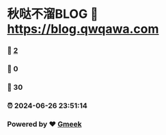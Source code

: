 # 秋哒不溜BLOG :link: https://blog.qwqawa.com 
### :page_facing_up: [2](https://blog.qwqawa.com/tag.html) 
### :speech_balloon: 0 
### :hibiscus: 30 
### :alarm_clock: 2024-06-26 23:51:14 
### Powered by :heart: [Gmeek](https://github.com/Meekdai/Gmeek)
